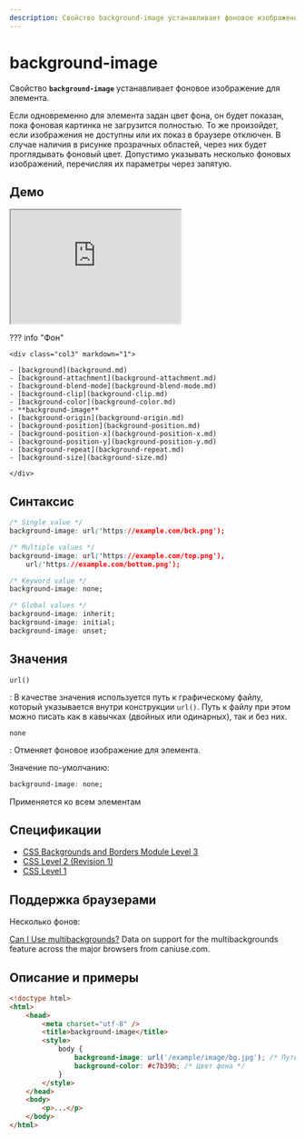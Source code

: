 ```yaml
---
description: Свойство background-image устанавливает фоновое изображение для элемента
---
```


# background-image

Свойство **`background-image`** устанавливает фоновое изображение для элемента.

Если одновременно для элемента задан цвет фона, он будет показан, пока фоновая картинка не загрузится полностью. То же произойдет, если изображения не доступны или их показ в браузере отключен. В случае наличия в рисунке прозрачных областей, через них будет проглядывать фоновый цвет. Допустимо указывать несколько фоновых изображений, перечисляя их параметры через запятую.

## Демо

<iframe class="interactive is-default-height" height="200" src="https://interactive-examples.mdn.mozilla.net/pages/css/background-image.html" title="MDN Web Docs Interactive Example" loading="lazy" data-readystate="complete"></iframe>

??? info "Фон"

    <div class="col3" markdown="1">

    - [background](background.md)
    - [background-attachment](background-attachment.md)
    - [background-blend-mode](background-blend-mode.md)
    - [background-clip](background-clip.md)
    - [background-color](background-color.md)
    - **background-image**
    - [background-origin](background-origin.md)
    - [background-position](background-position.md)
    - [background-position-x](background-position-x.md)
    - [background-position-y](background-position-y.md)
    - [background-repeat](background-repeat.md)
    - [background-size](background-size.md)

    </div>

## Синтаксис

```css
/* Single value */
background-image: url('https://example.com/bck.png');

/* Multiple values */
background-image: url('https://example.com/top.png'),
    url('https://example.com/bottom.png');

/* Keyword value */
background-image: none;

/* Global values */
background-image: inherit;
background-image: initial;
background-image: unset;
```

## Значения

`url()`

: В качестве значения используется путь к графическому файлу, который указывается внутри конструкции `url()`. Путь к файлу при этом можно писать как в кавычках (двойных или одинарных), так и без них.

`none`

: Отменяет фоновое изображение для элемента.

Значение по-умолчанию:

```css
background-image: none;
```

Применяется ко всем элементам

## Спецификации

-   [CSS Backgrounds and Borders Module Level 3](http://dev.w3.org/csswg/css3-background/#background-image)
-   [CSS Level 2 (Revision 1)](http://www.w3.org/TR/CSS2/colors.html#propdef-background-image)
-   [CSS Level 1](http://www.w3.org/TR/CSS1/#background-image)

## Поддержка браузерами

Несколько фонов:

<p class="ciu_embed" data-feature="multibackgrounds" data-periods="future_1,current,past_1,past_2">
  <a href="http://caniuse.com/#feat=multibackgrounds">Can I Use multibackgrounds?</a> Data on support for the multibackgrounds feature across the major browsers from caniuse.com.
</p>

## Описание и примеры

```html
<!doctype html>
<html>
    <head>
        <meta charset="utf-8" />
        <title>background-image</title>
        <style>
            body {
                background-image: url('/example/image/bg.jpg'); /* Путь к фоновому изображению */
                background-color: #c7b39b; /* Цвет фона */
            }
        </style>
    </head>
    <body>
        <p>...</p>
    </body>
</html>
```

